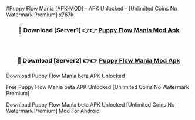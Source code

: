 #Puppy Flow Mania [APK-MOD] - APK Unlocked - [Unlimited Coins No Watermark Premium] x767k



<div align="center">

<h3>🔴 Download [Server1] 👉👉 <a href="https://momento.my/?title=Puppy_Flow_Mania">Puppy Flow Mania Mod Apk</a></h3><br>

<h3>🔴 Download [Server2] 👉👉 <a href="https://momento.my/?title=Puppy_Flow_Mania">Puppy Flow Mania Mod Apk</a></h3>
</div>



Download Puppy Flow Mania beta APK Unlocked

Free Puppy Flow Mania beta APK Unlocked [Unlimited Coins No Watermark Premium]

Download Puppy Flow Mania beta APK Unlocked [Unlimited Coins No Watermark Premium] Mod For Android
